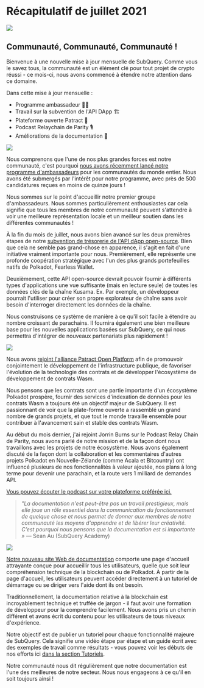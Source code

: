 # Récapitulatif de juillet 2021

![](https://miro.medium.com/max/1400/1*2z3_9s-SY7dAvfe6xf9IDA.png)

## Communauté, Communauté, Communauté !


Bienvenue à une nouvelle mise à jour mensuelle de SubQuery. Comme vous le savez tous, la communauté est un élément clé pour tout projet de crypto réussi - ce mois-ci, nous avons commencé à étendre notre attention dans ce domaine.

Dans cette mise à jour mensuelle :

-   Programme ambassadeur 👩💼
-   Travail sur la subvention de l'API DApp 🏗
-   Plateforme ouverte Patract 🌃
-   Podcast Relaychain de Parity 🎙
-   Améliorations de la documentation 📑


![](https://miro.medium.com/max/1400/0*pe3Z3x1lGb_RLa5x)

Nous comprenons que l'une de nos plus grandes forces est notre communauté, c'est pourquoi [nous avons récemment lancé notre programme d'ambassadeurs](https://subquery.medium.com/introducing-the-subquery-ambassador-program-aa82613ab804) pour les communautés du monde entier. Nous avons été submergés par l'intérêt pour notre programme, avec près de 500 candidatures reçues en moins de quinze jours !

Nous sommes sur le point d'accueillir notre premier groupe d'ambassadeurs. Nous sommes particulièrement enthousiastes car cela signifie que tous les membres de notre communauté peuvent s'attendre à voir une meilleure représentation locale et un meilleur soutien dans les différentes communautés !

À la fin du mois de juillet, nous avons bien avancé sur les deux premières étapes de notre [subvention de trésorerie de l'API dApp open-source](https://kusama.polkassembly.io/treasury/95). Bien que cela ne semble pas grand-chose en apparence, il s'agit en fait d'une initiative vraiment importante pour nous. Premièrement, elle représente une profonde coopération stratégique avec l'un des plus grands portefeuilles natifs de Polkadot, Fearless Wallet.

Deuxièmement, cette API open-source devrait pouvoir fournir à différents types d'applications une vue suffisante (mais en lecture seule) de toutes les données clés de la chaîne Kusama. Ex. Par exemple, un développeur pourrait l'utiliser pour créer son propre explorateur de chaîne sans avoir besoin d'interroger directement les données de la chaîne.

Nous construisons ce système de manière à ce qu'il soit facile à étendre au nombre croissant de parachains. Il fournira également une bien meilleure base pour les nouvelles applications basées sur SubQuery, ce qui nous permettra d'intégrer de nouveaux partenariats plus rapidement !

![](https://miro.medium.com/max/1400/0*AhM68fyjjSp_2edZ)

Nous avons [rejoint l'alliance Patract Open Platform](https://subquery.medium.com/subquery-is-joining-the-patract-open-platform-91682c748a57) afin de promouvoir conjointement le développement de l'infrastructure publique, de favoriser l'évolution de la technologie des contrats et de développer l'écosystème de développement de contrats Wasm.

Nous pensons que les contrats sont une partie importante d'un écosystème Polkadot prospère, fournir des services d'indexation de données pour les contrats Wasm a toujours été un objectif majeur de SubQuery. Il est passionnant de voir que la plate-forme ouverte a rassemblé un grand nombre de grands projets, et que tout le monde travaille ensemble pour contribuer à l'avancement sain et stable des contrats Wasm.

Au début du mois dernier, j'ai rejoint Jorrin Burns sur le Podcast Relay Chain de Parity, nous avons parlé de notre mission et de la façon dont nous travaillons avec les projets de notre écosystème. Nous avons également discuté de la façon dont la collaboration et les commentaires d'autres projets Polkadot en Nouvelle-Zélande (comme Acala et Bitcountry) ont influencé plusieurs de nos fonctionnalités à valeur ajoutée, nos plans à long terme pour devenir une parachain, et la route vers 1 milliard de demandes API.

[Vous pouvez écouter le podcast sur votre plateforme préférée ici.](https://relaychain.fm/35-querying-the-worlds-data-with-subquery)

> _"La documentation n'est peut-être pas un travail prestigieux, mais elle joue un rôle essentiel dans la communication du fonctionnement de quelque chose et nous permet de donner aux membres de notre communauté les moyens d'apprendre et de libérer leur créativité. C’est pourquoi nous pensons que la documentation est si importante »_ — Sean Au (SubQuery Academy)

![](https://miro.medium.com/max/1200/0*tvcfXFxHc6shdmAy.gif)

[Notre nouveau site Web de documentation](https://doc.subquery.network/) comporte une page d'accueil attrayante conçue pour accueillir tous les utilisateurs, quelle que soit leur compréhension technique de la blockchain ou de Polkadot. À partir de la page d'accueil, les utilisateurs peuvent accéder directement à un tutoriel de démarrage ou se diriger vers l'aide dont ils ont besoin.

Traditionnellement, la documentation relative à la blockchain est incroyablement technique et truffée de jargon - il faut avoir une formation de développeur pour la comprendre facilement. Nous avons pris un chemin différent et avons écrit du contenu pour les utilisateurs de tous niveaux d'expérience.

Notre objectif est de publier un tutoriel pour chaque fonctionnalité majeure de SubQuery. Cela signifie une vidéo étape par étape et un guide écrit avec des exemples de travail comme résultats - vous pouvez voir les débuts de nos efforts ici [dans la section Tutoriels](https://doc.subquery.network/tutorials_examples/howto.html).

Notre communauté nous dit régulièrement que notre documentation est l'une des meilleures de notre secteur. Nous nous engageons à ce qu'il en soit toujours ainsi !
